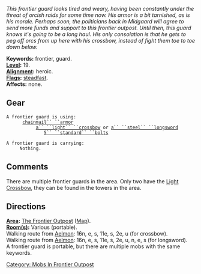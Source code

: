 *This frontier guard looks tired and weary, having been constantly under
the threat of orcish raids for some time now. His armor is a bit
tarnished, as is his morale. Perhaps soon, the politicians back in
Midgaard will agree to send more funds and support to this frontier
outpost. Until then, this guard knows it's going to be a long haul. His
only consolation is that he gets to peg off orcs from up here with his
crossbow, instead of fight them toe to toe down below.*

**Keywords:** frontier, guard.  
**[Level](Level.md "wikilink"):** 19.  
**[Alignment](Alignment.md "wikilink"):** heroic.  
**[Flags](:Category:_Mob_Types.md "wikilink"):**
[steadfast](Sentinel_Mobs.md "wikilink").  
**Affects:** none.  

## Gear

`A frontier guard is using:`  
<worn on body>`      `[`chainmail`` ``armor`](Chainmail_Armor.md "wikilink")  
<wielded>`           `[`a`` ``light`` ``crossbow`](Light_Crossbow.md "wikilink")` or `[`a`` ``steel`` ``longsword`](Steel_Longsword.md "wikilink")  
<held>`              `[`5`` ``standard`` ``bolts`](Standard_Bolts.md "wikilink")

`A frontier guard is carrying:`  
`     Nothing.`

## Comments

There are multiple frontier guards in the area. Only two have the [Light
Crossbow](Light_Crossbow "wikilink"), they can be found in the towers in
the area.

## Directions

**[Area](:Category:_Areas.md "wikilink"):** [The Frontier
Outpost](:Category:_Frontier_Outpost.md "wikilink")
([Map](Frontier_Outpost_Map.md "wikilink")).  
**[Room(s)](:Category:_Rooms.md "wikilink"):** Various (portable).  
Walking route from [Aelmon](Aelmon.md "wikilink"): 16n, e, s, 11e, s,
2e, u (for crossbow).  
Walking route from [Aelmon](Aelmon.md "wikilink"): 16n, e, s, 11e, s,
2e, u, n, e, s (for longsword).  
A frontier guard is portable, but there are multiple mobs with the same
keywords.  

[Category: Mobs In Frontier
Outpost](Category:_Mobs_In_Frontier_Outpost "wikilink")
